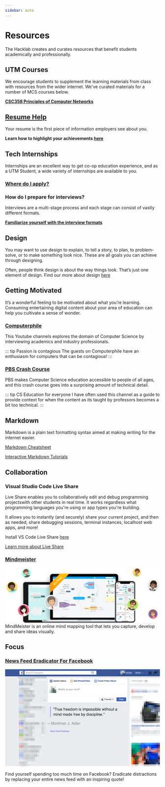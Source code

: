 ```yaml
---
sidebar: auto
---
```


# Resources

The Hacklab creates and curates resources that benefit students academically and professionally.

<!-- ## Free Packs for Students -->


## UTM Courses

We encourage students to supplement the learning materials from class with resources from the wider internet. We've curated materials for a number of MCS courses below. 

**[CSC358 Principles of Computer Networks](/resources/csc358)**


## [Resume Help](/resources/resume-help)

Your resume is the first piece of information employers see about you. 

**Learn how to highlight your achievements [here](/resources/resume-help)**

## Tech Internships

Internships are an excellent way to get co-op education experience, and as a UTM Student, a wide variety of internships are available to you. 

### [Where do I apply?](/resources/internship-apps)

### How do I prepare for interviews?

Interviews are a multi-stage process and each stage can consist of vastly different formats.

[__Familiarize yourself with the interview formats__](https://yangshun.github.io/tech-interview-handbook/interview-formats)

<!-- ## Web Development -->


## Design

You may want to use design to explain, to tell a story, to plan, to problem-solve, or to make something look nice. These are all goals you can achieve through designing. 

Often, people think design is about the way things look. That’s just one element of design. Find our more about design [here](/resources/design)

## Getting Motivated

It’s a wonderful feeling to be motivated about what you’re learning. Consuming entertaining digital content about your area of education can help you cultivate a sense of wonder. 

### [Computerphile](https://www.youtube.com/user/Computerphile)

This Youtube channels explores the domain of Computer Science by interviewing academics and industry professionals. 

::: tip Passion is contagious
The guests on Computerphile have an enthusiasm for computers that can be contagious!
::: 

### [PBS Crash Course](https://www.youtube.com/watch?v=tpIctyqH29Q&list=PL8dPuuaLjXtNlUrzyH5r6jN9ulIgZBpdo)

PBS makes Computer Science education accessible to people of all ages, and this crash course goes into a surprising amount of technical detail. 

::: tip CS Education for everyone
I have often used this channel as a guide to provide context for when the content as its taught by professors becomes a bit too technical.
:::  

## Markdown

Markdown is a plain text formatting syntax aimed at making writing for the internet easier.

[Markdown Cheatsheet](https://github.com/adam-p/markdown-here/wiki/Markdown-Cheatsheet)

[Interactive Markdown Tutorials](https://www.markdowntutorial.com/lesson/1/)

## Collaboration    

### Visual Studio Code Live Share

Live Share enables you to collaboratively edit and debug programming projectswith other students in real time. It works regardless what programming languages you're using or app types you're building. 

It allows you to instantly (and securely) share your current project, and then as needed, share debugging sessions, terminal instances, localhost web apps, and more! 

Install VS Code Live Share [here](https://docs.microsoft.com/en-us/visualstudio/liveshare/#install-visual-studio-live-share)

[Learn more about Live Share](https://docs.microsoft.com/en-us/visualstudio/liveshare/faq)

### [Mindmeister](https://www.mindmeister.com/)

![Mindmeister](./mindmeister.png)
MindMeister is an online mind mapping tool that lets you capture, develop and share ideas visually.

## Focus

### [News Feed Eradicator For Facebook](https://chrome.google.com/webstore/detail/news-feed-eradicator-for/fjcldmjmjhkklehbacihaiopjklihlgg)

![News Feed Eradicator For Facebook](./fb-newsfeed-eradicator.jpg)

Find yourself spending too much time on Facebook? Eradicate distractions by replacing your entire news feed with an inspiring quote!


